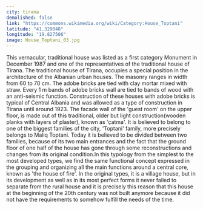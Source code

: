 ```yaml
---
city: tirana
demolished: false
link: "https://commons.wikimedia.org/wiki/Category:House_Toptani"
latitude: "41.329048"
longitude: "19.827506"
image: House_Toptani_03.jpg
---
```

This vernacular, traditional house was listed as a first category Monument in December 1987 and one of the representatives of the traditional house of Tirana. The traditional house of Tirana, occupies a special position in the architecture of the Albanian urban houses.  The masonry ranges in width from 60 to 70 cm. The adobe bricks are tied with clay mortar mixed with straw. Every 1 m bands of adobe bricks wall are tied to bands of wood with an anti-seismic function. Construction of these houses with adobe bricks is typical of Central Albania and was allowed as a type of construction in Tirana until around 1923. The facade wall of the 'guest room' on the upper floor, is made out of this traditional, older but light construction(wooden planks with layers of plaster), known as 'çatma'. It is believed to belong to one of the biggest families of the city, 'Toptani' family, more precisely belongs to Maliq Toptani. Today it is believed to be divided between two families, because of its two main entrances and the fact that the ground floor of one half of the house has gone through some reconstructions and changes from its original condition.In this typology from the simplest to the most developed types, we find the same functional concept expressed in the grouping and organizing all the main functions around a central core, known as 'the house of fire'. In the original types, it is a village house, but in its development as well as in its most perfect forms it never failed to separate from the rural house and it is precisely this reason that this house at the beginning of the 20th century was not built anymore because it did not have the requirements to somehow fulfill the needs of the time.
